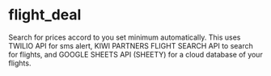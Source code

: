 # flight_deal

Search for prices accord to you set minimum automatically. This uses TWILIO API for sms alert, KIWI PARTNERS FLIGHT SEARCH API to search for flights, and GOOGLE SHEETS API (SHEETY) for a cloud database of your flights.